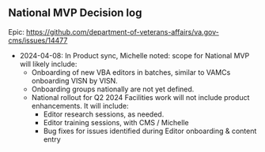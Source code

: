 ## National MVP Decision log
Epic: https://github.com/department-of-veterans-affairs/va.gov-cms/issues/14477

* 2024-04-08: In Product sync, Michelle noted: scope for National MVP will likely include:
    * Onboarding of new VBA editors in batches, similar to VAMCs onboarding VISN by VISN.
    * Onboarding groups nationally are not yet defined.
    * National rollout for Q2 2024 Facilities work will not include product enhancements. It will include:
        * Editor research sessions, as needed.
        * Editor training sessions, with CMS / Michelle
        * Bug fixes for issues identified during Editor onboarding & content entry
